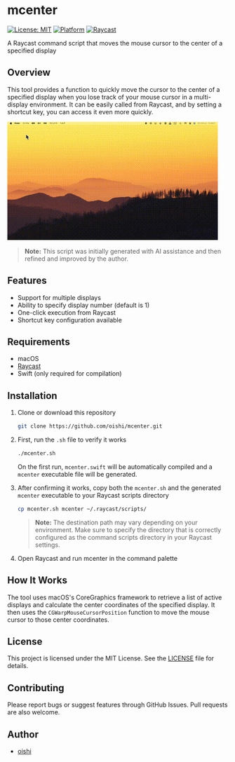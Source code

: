 # mcenter

[![License: MIT](https://img.shields.io/badge/License-MIT-yellow.svg)](https://opensource.org/licenses/MIT)
[![Platform](https://img.shields.io/badge/platform-macOS-lightgrey.svg)](https://www.apple.com/macos/)
[![Raycast](https://img.shields.io/badge/Raycast-Extension-blue.svg)](https://www.raycast.com/)

A Raycast command script that moves the mouse cursor to the center of a specified display

## Overview

This tool provides a function to quickly move the cursor to the center of a specified display when you lose track of your mouse cursor in a multi-display environment. It can be easily called from Raycast, and by setting a shortcut key, you can access it even more quickly.

![mcenter demonstration](mcenter.gif)

> **Note:** This script was initially generated with AI assistance and then refined and improved by the author.

## Features

- Support for multiple displays
- Ability to specify display number (default is 1)
- One-click execution from Raycast
- Shortcut key configuration available

## Requirements

- macOS
- [Raycast](https://www.raycast.com/)
- Swift (only required for compilation)

## Installation

1. Clone or download this repository
   ```bash
   git clone https://github.com/oishi/mcenter.git
   ```

2. First, run the `.sh` file to verify it works
   ```bash
   ./mcenter.sh
   ```
   On the first run, `mcenter.swift` will be automatically compiled and a `mcenter` executable file will be generated.

3. After confirming it works, copy both the `mcenter.sh` and the generated `mcenter` executable to your Raycast scripts directory
   ```bash
   cp mcenter.sh mcenter ~/.raycast/scripts/
   ```
   
   > **Note:** The destination path may vary depending on your environment. Make sure to specify the directory that is correctly configured as the command scripts directory in your Raycast settings.

4. Open Raycast and run mcenter in the command palette

## How It Works

The tool uses macOS's CoreGraphics framework to retrieve a list of active displays and calculate the center coordinates of the specified display. It then uses the `CGWarpMouseCursorPosition` function to move the mouse cursor to those center coordinates.

## License

This project is licensed under the MIT License. See the [LICENSE](LICENSE) file for details.

## Contributing

Please report bugs or suggest features through GitHub Issues. Pull requests are also welcome.

## Author

- [oishi](https://raycast.com/oishi)
